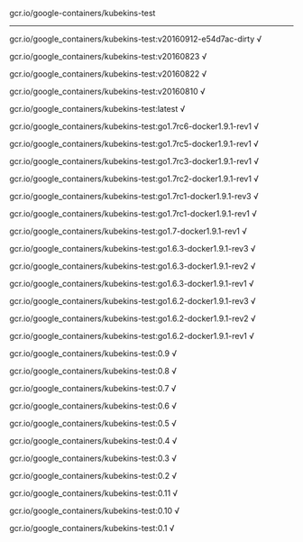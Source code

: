 gcr.io/google-containers/kubekins-test 

----
gcr.io/google_containers/kubekins-test:v20160912-e54d7ac-dirty √

gcr.io/google_containers/kubekins-test:v20160823 √

gcr.io/google_containers/kubekins-test:v20160822 √

gcr.io/google_containers/kubekins-test:v20160810 √

gcr.io/google_containers/kubekins-test:latest √

gcr.io/google_containers/kubekins-test:go1.7rc6-docker1.9.1-rev1 √

gcr.io/google_containers/kubekins-test:go1.7rc5-docker1.9.1-rev1 √

gcr.io/google_containers/kubekins-test:go1.7rc3-docker1.9.1-rev1 √

gcr.io/google_containers/kubekins-test:go1.7rc2-docker1.9.1-rev1 √

gcr.io/google_containers/kubekins-test:go1.7rc1-docker1.9.1-rev3 √

gcr.io/google_containers/kubekins-test:go1.7rc1-docker1.9.1-rev1 √

gcr.io/google_containers/kubekins-test:go1.7-docker1.9.1-rev1 √

gcr.io/google_containers/kubekins-test:go1.6.3-docker1.9.1-rev3 √

gcr.io/google_containers/kubekins-test:go1.6.3-docker1.9.1-rev2 √

gcr.io/google_containers/kubekins-test:go1.6.3-docker1.9.1-rev1 √

gcr.io/google_containers/kubekins-test:go1.6.2-docker1.9.1-rev3 √

gcr.io/google_containers/kubekins-test:go1.6.2-docker1.9.1-rev2 √

gcr.io/google_containers/kubekins-test:go1.6.2-docker1.9.1-rev1 √

gcr.io/google_containers/kubekins-test:0.9 √

gcr.io/google_containers/kubekins-test:0.8 √

gcr.io/google_containers/kubekins-test:0.7 √

gcr.io/google_containers/kubekins-test:0.6 √

gcr.io/google_containers/kubekins-test:0.5 √

gcr.io/google_containers/kubekins-test:0.4 √

gcr.io/google_containers/kubekins-test:0.3 √

gcr.io/google_containers/kubekins-test:0.2 √

gcr.io/google_containers/kubekins-test:0.11 √

gcr.io/google_containers/kubekins-test:0.10 √

gcr.io/google_containers/kubekins-test:0.1 √

